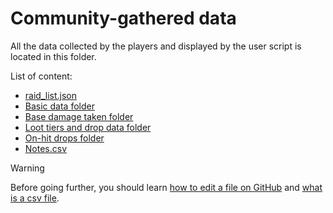 # Community-gathered data

All the data collected by the players and displayed by the user script is located in this folder.

List of content:
* [raid_list.json](raid-list-json.md)
* [Basic data folder](basic-data-folder.md)
* [Base damage taken folder](base-damage-taken-folder.md)
* [Loot tiers and drop data folder](loot-tiers-folder.md)
* [On-hit drops folder](on-hit-drops-folder.md)
* [Notes.csv](notes-csv.md)

> [!WARNING]
> Before going further, you should learn [how to edit a file on GitHub](updating-a-file.md) and [what is a csv file](what-is-a-csv-file.md).
